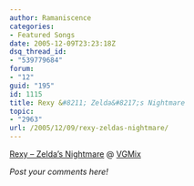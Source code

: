 ```yaml
---
author: Ramaniscence
categories:
- Featured Songs
date: 2005-12-09T23:23:18Z
dsq_thread_id:
- "539779684"
forum:
- "12"
guid: "195"
id: 1115
title: Rexy &#8211; Zelda&#8217;s Nightmare
topic:
- "2963"
url: /2005/12/09/rexy-zeldas-nightmare/
---
```


<a href="http://www.vgmix.com/song_view.php?song_id=5261" target="_blank">Rexy &#8211; Zelda&#8217;s Nightmare</a> @ <a href="http://www.vgmix.com/" target="_blank">VGMix</a>

_Post your comments here!_